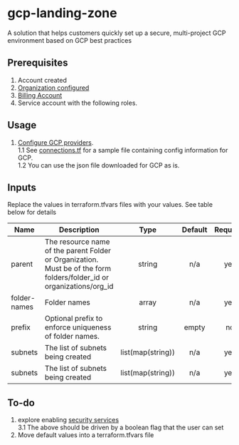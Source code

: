 # gcp-landing-zone
 A solution that helps customers quickly set up a secure, multi-project GCP environment based on GCP best practices

## Prerequisites
1) Account created
2) [Organization configured](https://cloud.google.com/resource-manager/docs/creating-managing-organization)
3) [Billing Account](https://cloud.google.com/billing/docs/how-to/manage-billing-account)
4) Service account with the following roles.
<!-- 4) Cloud Resource Manager API is activated (https://console.developers.google.com/apis/api/cloudresourcemanager.googleapis.com/overview?project=<Project ID>) -->

## Usage
1. [Configure GCP providers](https://learn.hashicorp.com/terraform/gcp/build#configuration). <br/>
    1.1 See [connections.tf](https://github.com/UriKatsirPrivate/terraform-lil/blob/master/connections.tf) for a sample file containing config information for GCP. <br/>
    1.2 You can use the json file downloaded for GCP as is. <br/>

## Inputs
Replace the values in terraform.tfvars files with your values. See table below for details

| Name | Description | Type | Default | Required |
|------|-------------|:----:|:-----:|:-----:|
| parent | The resource name of the parent Folder or Organization. Must be of the form folders/folder_id or organizations/org_id | string | n/a | yes |
| folder-names | Folder names | array | n/a | yes |
| prefix | Optional prefix to enforce uniqueness of folder names. | string | empty | no |
| subnets | The list of subnets being created | list(map(string)) | n/a | yes |
| subnets | The list of subnets being created | list(map(string)) | n/a | yes |



## To-do
1. explore enabling [security services](https://cloud.google.com/security/products) <br/>
    3.1 The above should be driven by a boolean flag that the user can set
2. Move default values into a terraform.tfvars file    